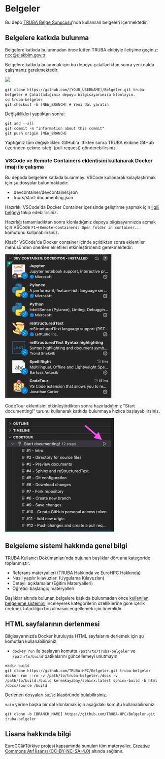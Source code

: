 # Belgeler

Bu depo [TRUBA Belge Sunucusu](http://docs.truba.gov.tr)'nda kullanılan belgeleri içermektedir.

## Belgelere katkıda bulunma

Belgelere katkıda bulunmadan önce lütfen TRUBA ekibiyle iletişime geçiniz: ncc@ulakbim.gov.tr

Belgelere katkıda bulunmak için bu depoyu çatalladıktan sonra yeni dalda çalışmanız gerekmektedir:

![](fork.png)

```
git clone https://github.com/[YOUR_USERNAME]/Belgeler.git truba-belgeler # Çatalladığınız depoyu bilgisayarınıza klonlayın.
cd truba-belgeler
git checkout -b [NEW_BRANCH] # Yeni dal yaratın
```

Değişiklikleri yaptıktan sonra:

```
git add --all
git commit -m "information about this commit"
git push origin [NEW_BRANCH]
```

Yaptığınız tüm değişiklikleri GitHub'a ittikten sonra TRUBA ekibine GitHub üzerinden çekme isteği (pull request) gönderebilirsiniz.

### VSCode ve Remote Containers eklentisini kullanarak Docker imajı ile çalışma

Bu depoda belgelere katkıda bulunmayı VSCode kullanarak kolaylaştırmak için şu dosyalar bulunmaktadır:
- .devcontainer/devcontainer.json
- .tours/start-documenting.json

Hazırlık: VSCode'da Docker Container içerisinde geliştirme yapmak için [ilgili belgeyi](https://code.visualstudio.com/docs/remote/containers) takip edebilirsiniz.

Hazırlığı tamamladıktan sonra klonladığınız depoyu bilgisayarınızda açmak için VSCode `F1`&rarr;`Remote-Containers: Open folder in container...` komutunu kullanabilirsiniz.

Klasör VSCode'da Docker container içinde açıldıktan sonra eklentiler menüsünden önerilen ekletileri etkinleştirmeniz gerekmektedir:

![](remote-container-extensions.png)

CodeTour eklentisini etkinleştirdikten sonra hazırladığımız "Start documenting!" turunu kullanarak katkıda bulunmaya hızlıca başlayabilirsiniz.

![](codetour.png)

## Belgeleme sistemi hakkında genel bilgi

[TRUBA Kullanıcı Dökümanları'nda](https://docs.truba.gov.tr) bulunan başlıklar [dört ana kategoride](https://diataxis.fr/) toplanmıştır:
- Referans materyalleri (TRUBA Hakkında ve EuroHPC Hakkında)
- Nasıl yapılır kılavuzları (Uygulama Kılavuzları)
- Detaylı açıklamalar (Eğitim Materyalleri)
- Öğretici başlangıç materyalleri

Başlıklar altında bulunan belgelere katkıda bulunmadan önce [kullanılan belgeleme sistemini](https://www.youtube.com/watch?v=t4vKPhjcMZg) inceleyerek kategorilerin özelliklerine göre içerik üretmek tutarlılığın bozulmasını engellemek için önemlidir.

## HTML sayfalarının derlenmesi

Bilgisayarınızda Docker kuruluysa HTML sayfalarını derlemek için şu komutları kullanabilirsiniz:
- ``docker run`` ile başlayan komutta ``/path/to/truba-belgeler`` ve ``/path/to/build`` patikalarını güncellemeyi unutmayın.

```
mkdir build
git clone https://github.com/TRUBA-HPC/Belgeler.git truba-belgeler
docker run --rm -v /path/to/truba-belgeler:/docs -v /path/to/build:/build keremkayabay/sphinx:latest sphinx-build -b html /docs/source /build
```

Derlenen dosyaları ``build`` klasöründe bulabilirsiniz.

``main`` yerine başka bir dal klonlamak için aşağıdaki komutu kullanabilirsiniz:

```
git clone -b [BRANCH_NAME] https://github.com/TRUBA-HPC/Belgeler.git truba-belgeler
```

## Lisans hakkında bilgi

EuroCC@Türkiye projesi kapsamında sunulan tüm materyaller, [Creative Commons Atıf lisansı (CC-BY-NC-SA-4.0)](https://creativecommons.org/licenses/by-nc-sa/4.0/) altında sağlanır. 